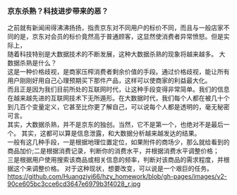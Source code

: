 ### 京东杀熟？科技进步带来的恶？  
之前就有新闻闹得沸沸扬扬，指责京东对不同用户的标价不同，而且与一般店家不同的是，京东对会员的标价竟然高于普通顾客，这显然使消费者异常愤怒。但是实际上，  
随着科技特别是大数据技术的不断发展，这种大数据杀熟的现象将越来越多。
大数据杀熟是什么？  
这是一种价格歧视，是商家压榨消费者剩余价值的手段。通过价格歧视，能让所有用户刚刚好用自己心理预期买下那件产品，这样可以使商家的利益最大化。  
而且正是因为我们目前所处的互联网时代，让这种手段变得非常简单。我们的信息在越来越先进的互联网技术下无所遁形。在大数据时代，我们每个人都在被几十个  
到几百个变量定义，它甚至比你更了解自己，可以说每个人都是透明的，毫无秘密可言。  
其实，大数据杀熟，并不是京东的独创。当然，它不是第一个，也绝对不是最后一个。 其实，这都可以算是信息泄露，和大数据分析越来越发达的结果。  
一般有这几种手段，一是根据地理位置定位，如果附件的商场少，那么就给看到的商品加价;二是根据消费记录，判断你的消费水平，并根据消费水平调整价格；  
三是根据用户使用搜索该商品或相关信息的频率，判断对该商品的需求程度，并根据这个来调整价格。
对于这种现状，想要改变，可以说是一个艰巨的任务。   
https://github.com/Huangziyi66/hzy_homework/blob/gh-pages/images/v2-90ce605bc3cce6cd3647e6979b3f4028_r.jpg
